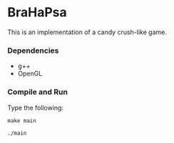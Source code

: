 
# BraHaPsa

This is an implementation of a candy crush-like game.

### Dependencies
 - g++
 - OpenGL
 
### Compile and Run
Type the following:

`make main`

`./main`

 


